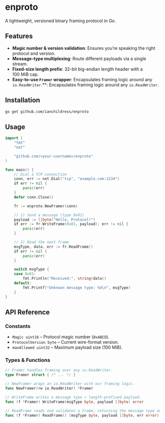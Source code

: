 # enproto

A lightweight, versioned binary framing protocol in Go.

## Features

* **Magic number & version validation**: Ensures you’re speaking the right protocol and version.
* **Message-type multiplexing**: Route different payloads via a single stream.
* **Fixed-size length prefix**: 32-bit big-endian length header with a 100 MiB cap.
* **Easy-to-use `Framer` wrapper**: Encapsulates framing logic around any `io.ReadWriter`.\*\*: Encapsulates framing logic around any `io.ReadWriter`.

## Installation

```bash
go get github.com/ianchildress/enproto
```

## Usage

```go
import (
    "fmt"
    "net"

    "github.com/<your-username>/enproto"
)

func main() {
    // Dial a TCP connection
    conn, err := net.Dial("tcp", "example.com:1234")
    if err != nil {
        panic(err)
    }
    defer conn.Close()

    fr := enproto.NewFramer(conn)

    // 1) Send a message (type 0x01)
    payload := []byte("Hello, Protocol!")
    if err := fr.WriteFrame(0x01, payload); err != nil {
        panic(err)
    }

    // 2) Read the next frame
    msgType, data, err := fr.ReadFrame()
    if err != nil {
        panic(err)
    }

    switch msgType {
    case 0x01:
        fmt.Println("Received:", string(data))
    default:
        fmt.Printf("Unknown message type: %d\n", msgType)
    }
}
```

## API Reference

### Constants

* `Magic uint16` – Protocol magic number (`0xABCD`).
* `ProtocolVersion byte` – Current wire-format version.
* `maxAllowed uint32` – Maximum payload size (100 MiB).

### Types & Functions

```go
// Framer handles framing over any io.ReadWriter.
type Framer struct { /* ... */ }

// NewFramer wraps an io.ReadWriter with our framing logic.
func NewFramer(rw io.ReadWriter) *Framer

// WriteFrame writes a message type + length-prefixed payload.
func (f *Framer) WriteFrame(msgType byte, payload []byte) error

// ReadFrame reads and validates a frame, returning the message type and payload.
func (f *Framer) ReadFrame() (msgType byte, payload []byte, err error)
```

